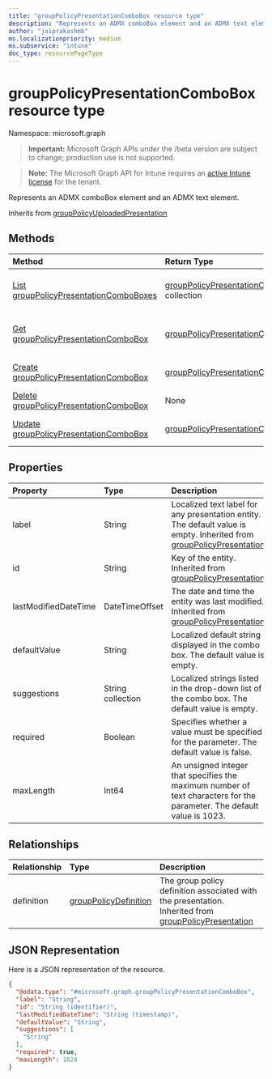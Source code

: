 ```yaml
---
title: "groupPolicyPresentationComboBox resource type"
description: "Represents an ADMX comboBox element and an ADMX text element."
author: "jaiprakashmb"
ms.localizationpriority: medium
ms.subservice: "intune"
doc_type: resourcePageType
---
```


# groupPolicyPresentationComboBox resource type

Namespace: microsoft.graph

> **Important:** Microsoft Graph APIs under the /beta version are subject to change; production use is not supported.

> **Note:** The Microsoft Graph API for Intune requires an [active Intune license](https://go.microsoft.com/fwlink/?linkid=839381) for the tenant.

Represents an ADMX comboBox element and an ADMX text element.


Inherits from [groupPolicyUploadedPresentation](../resources/intune-grouppolicy-grouppolicyuploadedpresentation.md)

## Methods
|Method|Return Type|Description|
|:---|:---|:---|
|[List groupPolicyPresentationComboBoxes](../api/intune-grouppolicy-grouppolicypresentationcombobox-list.md)|[groupPolicyPresentationComboBox](../resources/intune-grouppolicy-grouppolicypresentationcombobox.md) collection|List properties and relationships of the [groupPolicyPresentationComboBox](../resources/intune-grouppolicy-grouppolicypresentationcombobox.md) objects.|
|[Get groupPolicyPresentationComboBox](../api/intune-grouppolicy-grouppolicypresentationcombobox-get.md)|[groupPolicyPresentationComboBox](../resources/intune-grouppolicy-grouppolicypresentationcombobox.md)|Read properties and relationships of the [groupPolicyPresentationComboBox](../resources/intune-grouppolicy-grouppolicypresentationcombobox.md) object.|
|[Create groupPolicyPresentationComboBox](../api/intune-grouppolicy-grouppolicypresentationcombobox-create.md)|[groupPolicyPresentationComboBox](../resources/intune-grouppolicy-grouppolicypresentationcombobox.md)|Create a new [groupPolicyPresentationComboBox](../resources/intune-grouppolicy-grouppolicypresentationcombobox.md) object.|
|[Delete groupPolicyPresentationComboBox](../api/intune-grouppolicy-grouppolicypresentationcombobox-delete.md)|None|Deletes a [groupPolicyPresentationComboBox](../resources/intune-grouppolicy-grouppolicypresentationcombobox.md).|
|[Update groupPolicyPresentationComboBox](../api/intune-grouppolicy-grouppolicypresentationcombobox-update.md)|[groupPolicyPresentationComboBox](../resources/intune-grouppolicy-grouppolicypresentationcombobox.md)|Update the properties of a [groupPolicyPresentationComboBox](../resources/intune-grouppolicy-grouppolicypresentationcombobox.md) object.|

## Properties
|Property|Type|Description|
|:---|:---|:---|
|label|String|Localized text label for any presentation entity. The default value is empty. Inherited from [groupPolicyPresentation](../resources/intune-grouppolicy-grouppolicypresentation.md)|
|id|String|Key of the entity. Inherited from [groupPolicyPresentation](../resources/intune-grouppolicy-grouppolicypresentation.md)|
|lastModifiedDateTime|DateTimeOffset|The date and time the entity was last modified. Inherited from [groupPolicyPresentation](../resources/intune-grouppolicy-grouppolicypresentation.md)|
|defaultValue|String|Localized default string displayed in the combo box. The default value is empty.|
|suggestions|String collection|Localized strings listed in the drop-down list of the combo box. The default value is empty.|
|required|Boolean|Specifies whether a value must be specified for the parameter. The default value is false.|
|maxLength|Int64|An unsigned integer that specifies the maximum number of text characters for the parameter. The default value is 1023.|

## Relationships
|Relationship|Type|Description|
|:---|:---|:---|
|definition|[groupPolicyDefinition](../resources/intune-grouppolicy-grouppolicydefinition.md)|The group policy definition associated with the presentation. Inherited from [groupPolicyPresentation](../resources/intune-grouppolicy-grouppolicypresentation.md)|

## JSON Representation
Here is a JSON representation of the resource.
<!-- {
  "blockType": "resource",
  "keyProperty": "id",
  "@odata.type": "microsoft.graph.groupPolicyPresentationComboBox"
}
-->
``` json
{
  "@odata.type": "#microsoft.graph.groupPolicyPresentationComboBox",
  "label": "String",
  "id": "String (identifier)",
  "lastModifiedDateTime": "String (timestamp)",
  "defaultValue": "String",
  "suggestions": [
    "String"
  ],
  "required": true,
  "maxLength": 1024
}
```
